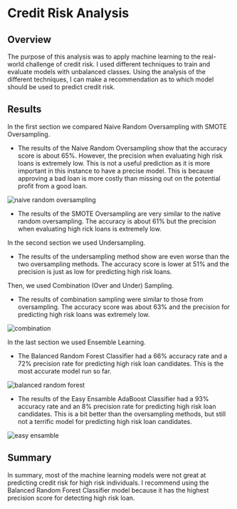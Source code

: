# Credit Risk Analysis

## Overview
The purpose of this analysis was to apply machine learning to the real-world challenge of credit risk. I used different techniques to train and evaluate models with unbalanced classes. Using the analysis of the different techniques, I can make a recommendation as to which model should be used to predict credit risk.

## Results

In the first section we compared Naive Random Oversampling with SMOTE Oversampling.
- The results of the Naive Random Oversampling show that the accuracy score is about 65%. However, the precision when evaluating high risk loans is extremely low. This is not a useful prediction as it is more important in this instance to have a precise model. This is because approving a bad loan is more costly than missing out on the potential profit from a good loan.

![naive random oversampling](https://user-images.githubusercontent.com/74469315/113512607-6b3d9200-9533-11eb-8e7f-4b66fad9df02.PNG)

- The results of the SMOTE Oversampling are very similar to the native random oversampling. The accuracy is about 61% but the precision when evaluating high rick loans is extremely low.

In the second section we used Undersampling. 
- The results of the undersampling method show are even worse than the two oversampling methods. The accuracy score is lower at 51% and the precision is just as low for predicting high risk loans. 

Then, we used Combination (Over and Under) Sampling.
- The results of combination sampling were similar to those from oversampling. The accuracy score was about 63% and the precision for predicting high risk loans was extremely low.

![combination](https://user-images.githubusercontent.com/74469315/113512602-6842a180-9533-11eb-84a1-22ebfa4bd7bc.PNG)

In the last section we used Ensemble Learning.
- The Balanced Random Forest Classifier had a 66% accuracy rate and a 72% precision rate for predicting high risk loan candidates. This is the most accurate model run so far.

![balanced random forest](https://user-images.githubusercontent.com/74469315/113512583-5103b400-9533-11eb-86e1-4210561048a2.PNG)

- The results of the Easy Ensamble AdaBoost Classifier had a 93% accuracy rate and an 8% precision rate for predicting high risk loan candidates. This is a bit better than the oversampling methods, but still not a terrific model for predicting high risk loan candidates.

![easy ensamble](https://user-images.githubusercontent.com/74469315/113512603-6973ce80-9533-11eb-83a8-91e31091fcb7.PNG)

## Summary
In summary, most of the machine learning models were not great at predicting credit risk for high risk individuals. I recommend using the Balanced Random Forest Classifier model because it has the highest precision score for detecting high risk loan.
